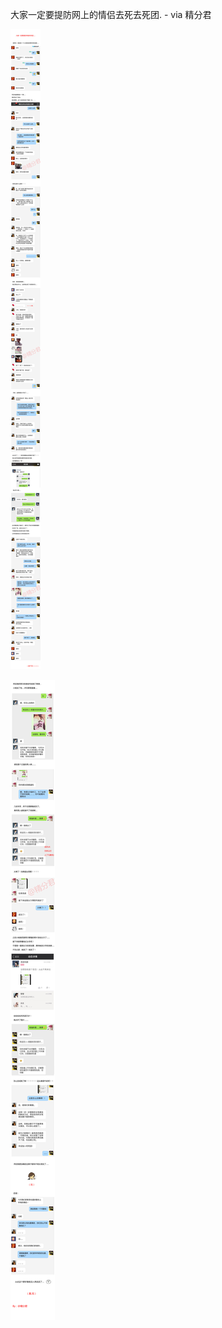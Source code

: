 大家一定要提防网上的情侣去死去死团. - via 精分君

![a11c7765e5a3494a808a683b9faa8825.jpg](https://raw.githubusercontent.com/wxlzmt/cdn1/master/ext/qw/groups/20012/a11c7765e5a3494a808a683b9faa8825.jpg)

![79007ec4ad0f4787b2a6db0fa5476622.jpg](https://raw.githubusercontent.com/wxlzmt/cdn1/master/ext/qw/groups/20012/79007ec4ad0f4787b2a6db0fa5476622.jpg)
